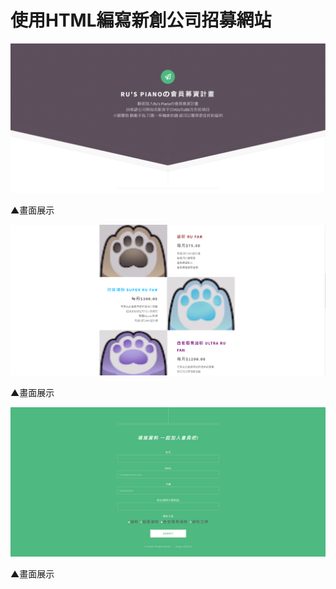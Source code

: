 # 使用HTML編寫新創公司招募網站

![圖片描述](./畫面展示(1).png)

▲畫面展示

![圖片描述](./畫面展示(2).png)

▲畫面展示

![圖片描述](./畫面展示(3).png)

▲畫面展示
